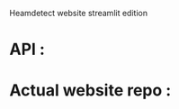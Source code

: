 Heamdetect website streamlit edition
# API : <a href="https://github.com/Ritax2003/HemaDetect-API"></a>
# Actual website repo : <a href="https://github.com/Ritax2003/HemaDetect-website/tree/main"></a>
